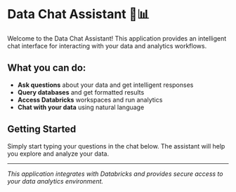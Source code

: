 # Data Chat Assistant 🤖📊

Welcome to the Data Chat Assistant! This application provides an intelligent chat interface for interacting with your data and analytics workflows.

## What you can do:

- **Ask questions** about your data and get intelligent responses
- **Query databases** and get formatted results
- **Access Databricks** workspaces and run analytics
- **Chat with your data** using natural language

## Getting Started

Simply start typing your questions in the chat below. The assistant will help you explore and analyze your data.

---

*This application integrates with Databricks and provides secure access to your data analytics environment.*